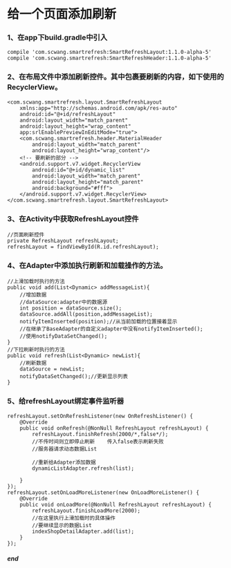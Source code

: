 # 给一个页面添加刷新
### 1、在app下build.gradle中引入
	compile 'com.scwang.smartrefresh:SmartRefreshLayout:1.1.0-alpha-5'
    compile 'com.scwang.smartrefresh:SmartRefreshHeader:1.1.0-alpha-5'
    
### 2、在布局文件中添加刷新控件。其中包裹要刷新的内容，如下使用的RecyclerView。
	<com.scwang.smartrefresh.layout.SmartRefreshLayout
        xmlns:app="http://schemas.android.com/apk/res-auto"
        android:id="@+id/refreshLayout"
        android:layout_width="match_parent"
        android:layout_height="wrap_content"
        app:srlEnablePreviewInEditMode="true">
        <com.scwang.smartrefresh.header.MaterialHeader
            android:layout_width="match_parent"
            android:layout_height="wrap_content"/>         
        <!-- 要刷新的部分 -->   
        <android.support.v7.widget.RecyclerView
            android:id="@+id/dynamic_list"
            android:layout_width="match_parent"
            android:layout_height="match_parent"
            android:background="#fff">
        </android.support.v7.widget.RecyclerView>        
    </com.scwang.smartrefresh.layout.SmartRefreshLayout>
    
### 3、在Activity中获取RefreshLayout控件
	//页面刷新控件
    private RefreshLayout refreshLayout;
    refreshLayout = findViewById(R.id.refreshLayout);
    
### 4、在Adapter中添加执行刷新和加载操作的方法。
	//上滑加载时执行的方法
	public void add(List<Dynamic> addMessageList){
        //增加数据
        //dataSource:adapter中的数据源
        int position = dataSource.size();
        dataSource.addAll(position,addMessageList);
        notifyItemInserted(position);//从当前加载的位置接着显示
        //在继承了BaseAdapter的自定义adapter中没有notifyItemInserted();
        //使用notifyDataSetChanged();
    }
	//下拉刷新时执行的方法
    public void refresh(List<Dynamic> newList){
        //刷新数据
        dataSource = newList;
        notifyDataSetChanged();//更新显示列表
    }
    
### 5、给refreshLayout绑定事件监听器
	refreshLayout.setOnRefreshListener(new OnRefreshListener() {
        @Override
        public void onRefresh(@NonNull RefreshLayout refreshLayout) {
            refreshLayout.finishRefresh(2000/*,false*/);
            //不传时间则立即停止刷新    传入false表示刷新失败
            //服务器请求动态数据List
              	
            //重新给Adapter添加数据
            dynamicListAdapter.refresh(list);
      
        }
    });
    refreshLayout.setOnLoadMoreListener(new OnLoadMoreListener() {
        @Override
        public void onLoadMore(@NonNull RefreshLayout refreshLayout) {
            refreshLayout.finishLoadMore(2000);
            //在这里执行上滑加载时的具体操作
            //要继续显示的数据List
            indexShopDetailAdapter.add(list);
        }
    });    
    
##### end
